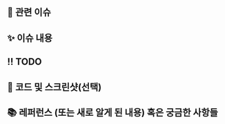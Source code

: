 ## 📌 관련 이슈
<!-- 관련있는 이슈 번호(#000)을 적어주세요.
  해당 pull request merge와 함께 이슈를 닫으려면
  closed #Issue_number를 적어주세요 -->

## ✨ 이슈 내용
<!-- 이슈에 대한 설명을 적어주세요 -->

## ‼️ TODO
<!-- 해결하지 못했거나 추후 해야할 일에 대한 설명을 적어주세요 -->

## 📸 코드 및 스크린샷(선택)
<!-- 스크린샷이 필요한 과제면 스크린샷을 첨부해주세요 -->

## 📚 레퍼런스 (또는 새로 알게 된 내용) 혹은 궁금한 사항들
<!-- 참고할 사항이 있다면 적어주세요 -->
